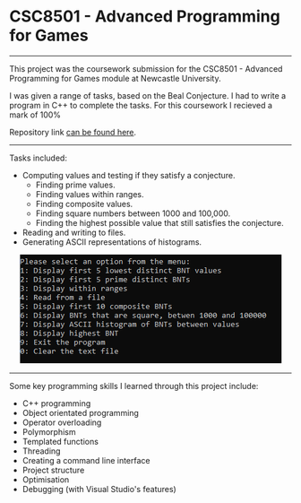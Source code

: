 # CSC8501 - Advanced Programming for Games

---

This project was the coursework submission for the CSC8501 - Advanced Programming for Games module at Newcastle University.

I was given a range of tasks, based on the Beal Conjecture. I had to write a program in C++ to complete the tasks. For this coursework I recieved a mark of 100%

Repository link [can be found here](https://github.com/AdSand/CSC8501).

---

Tasks included:
- Computing values and testing if they satisfy a conjecture.
    - Finding prime values.
    - Finding values within ranges.
    - Finding composite values.
    - Finding square numbers between 1000 and 100,000.
    - Finding the highest possible value that still satisfies the conjecture.
- Reading and writing to files.
- Generating ASCII representations of histograms.


<p align="center">
<img src="images/AdvancedProgrammingThumbnail.png?raw=true"/>
</p>

---

Some key programming skills I learned through this project include:
- C++ programming
- Object orientated programming
- Operator overloading
- Polymorphism
- Templated functions
- Threading
- Creating a command line interface
- Project structure
- Optimisation
- Debugging (with Visual Studio's features)